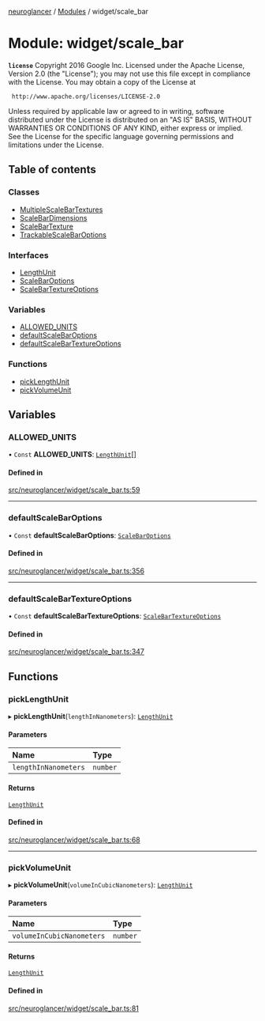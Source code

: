 [neuroglancer](../README.md) / [Modules](../modules.md) / widget/scale\_bar

# Module: widget/scale\_bar

**`license`**
Copyright 2016 Google Inc.
Licensed under the Apache License, Version 2.0 (the "License");
you may not use this file except in compliance with the License.
You may obtain a copy of the License at

     http://www.apache.org/licenses/LICENSE-2.0

Unless required by applicable law or agreed to in writing, software
distributed under the License is distributed on an "AS IS" BASIS,
WITHOUT WARRANTIES OR CONDITIONS OF ANY KIND, either express or implied.
See the License for the specific language governing permissions and
limitations under the License.

## Table of contents

### Classes

- [MultipleScaleBarTextures](../classes/widget_scale_bar.MultipleScaleBarTextures.md)
- [ScaleBarDimensions](../classes/widget_scale_bar.ScaleBarDimensions.md)
- [ScaleBarTexture](../classes/widget_scale_bar.ScaleBarTexture.md)
- [TrackableScaleBarOptions](../classes/widget_scale_bar.TrackableScaleBarOptions.md)

### Interfaces

- [LengthUnit](../interfaces/widget_scale_bar.LengthUnit.md)
- [ScaleBarOptions](../interfaces/widget_scale_bar.ScaleBarOptions.md)
- [ScaleBarTextureOptions](../interfaces/widget_scale_bar.ScaleBarTextureOptions.md)

### Variables

- [ALLOWED\_UNITS](widget_scale_bar.md#allowed_units)
- [defaultScaleBarOptions](widget_scale_bar.md#defaultscalebaroptions)
- [defaultScaleBarTextureOptions](widget_scale_bar.md#defaultscalebartextureoptions)

### Functions

- [pickLengthUnit](widget_scale_bar.md#picklengthunit)
- [pickVolumeUnit](widget_scale_bar.md#pickvolumeunit)

## Variables

### ALLOWED\_UNITS

• `Const` **ALLOWED\_UNITS**: [`LengthUnit`](../interfaces/widget_scale_bar.LengthUnit.md)[]

#### Defined in

[src/neuroglancer/widget/scale_bar.ts:59](https://github.com/ActiveBrainAtlas2/neuroglancer/blob/1beb5d34/src/neuroglancer/widget/scale_bar.ts#L59)

___

### defaultScaleBarOptions

• `Const` **defaultScaleBarOptions**: [`ScaleBarOptions`](../interfaces/widget_scale_bar.ScaleBarOptions.md)

#### Defined in

[src/neuroglancer/widget/scale_bar.ts:356](https://github.com/ActiveBrainAtlas2/neuroglancer/blob/1beb5d34/src/neuroglancer/widget/scale_bar.ts#L356)

___

### defaultScaleBarTextureOptions

• `Const` **defaultScaleBarTextureOptions**: [`ScaleBarTextureOptions`](../interfaces/widget_scale_bar.ScaleBarTextureOptions.md)

#### Defined in

[src/neuroglancer/widget/scale_bar.ts:347](https://github.com/ActiveBrainAtlas2/neuroglancer/blob/1beb5d34/src/neuroglancer/widget/scale_bar.ts#L347)

## Functions

### pickLengthUnit

▸ **pickLengthUnit**(`lengthInNanometers`): [`LengthUnit`](../interfaces/widget_scale_bar.LengthUnit.md)

#### Parameters

| Name | Type |
| :------ | :------ |
| `lengthInNanometers` | `number` |

#### Returns

[`LengthUnit`](../interfaces/widget_scale_bar.LengthUnit.md)

#### Defined in

[src/neuroglancer/widget/scale_bar.ts:68](https://github.com/ActiveBrainAtlas2/neuroglancer/blob/1beb5d34/src/neuroglancer/widget/scale_bar.ts#L68)

___

### pickVolumeUnit

▸ **pickVolumeUnit**(`volumeInCubicNanometers`): [`LengthUnit`](../interfaces/widget_scale_bar.LengthUnit.md)

#### Parameters

| Name | Type |
| :------ | :------ |
| `volumeInCubicNanometers` | `number` |

#### Returns

[`LengthUnit`](../interfaces/widget_scale_bar.LengthUnit.md)

#### Defined in

[src/neuroglancer/widget/scale_bar.ts:81](https://github.com/ActiveBrainAtlas2/neuroglancer/blob/1beb5d34/src/neuroglancer/widget/scale_bar.ts#L81)
